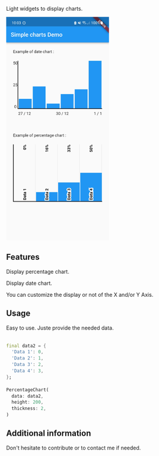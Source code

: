 
Light widgets to display charts.


<img src="https://raw.githubusercontent.com/tajaouart/simple_charts/main/simple_charts.jpg" height="600"/>

## Features

Display percentage chart.

Display date chart.

You can customize the display or not of the X and/or Y Axis.


## Usage

Easy to use.
Juste provide the needed data.



```dart

final data2 = {
  'Data 1': 0,
  'Data 2': 1,
  'Data 3': 2,
  'Data 4': 3,
};

PercentageChart(
  data: data2,
  height: 200,
  thickness: 2,
)

```

## Additional information

Don't hesitate to contribute or to contact me if needed.
